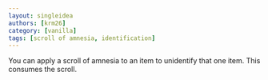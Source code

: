 ```yaml
---
layout: singleidea
authors: [krm26]
category: [vanilla]
tags: [scroll of amnesia, identification]
---
```

You can apply a scroll of amnesia to an item to unidentify that one item. This
consumes the scroll.
